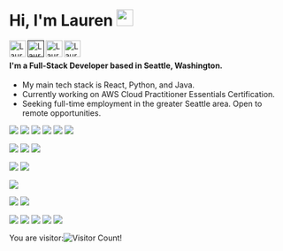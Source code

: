 # Hi, I'm Lauren <img src="https://raw.githubusercontent.com/iampavangandhi/iampavangandhi/master/gifs/Hi.gif" width="30px" />

<a href="https://www.linkedin.com/in/laurenemick/">
  <img src="https://www.flaticon.com/svg/static/icons/svg/1051/1051282.svg" align="left" alt="Lauren's Linkedin" width="30px" />
</a>

<a href="">
  <img src="https://www.flaticon.com/svg/static/icons/svg/1011/1011356.svg" align="left" alt="Lauren's Website" width="30px" />
</a>

<a href="https://github.com/laurenemick/">
  <img src="https://www.flaticon.com/svg/static/icons/svg/1051/1051275.svg" align="left" alt="Lauren's Linkedin" width="30px" />
</a>

<a href="https://www.pinterest.com/laurenemick_/_saved/">
  <img src="https://www.flaticon.com/svg/static/icons/svg/1051/1051278.svg" align="left" alt="Lauren's Pinterest" width="30px" />
</a>

<br/>

#### I'm a Full-Stack Developer based in Seattle, Washington. 
- My main tech stack is React, Python, and Java. 
- Currently working on AWS Cloud Practitioner Essentials Certification.
- Seeking full-time employment in the greater Seattle area. Open to remote opportunities.

![](https://img.shields.io/badge/Lib-React-informational?style=plastic&logo=React&logoColor=white&color=violet) ![](https://img.shields.io/badge/Lib-JavaScript-informational?style=plastic&logo=JavaScript&logoColor=white&color=violet) ![](https://img.shields.io/badge/Lib-CSS-informational?style=plastic&logo=CSS&logoColor=white&color=violet) ![](https://img.shields.io/badge/Lib-HTML5-informational?style=plastic&logo=HTML5&logoColor=white&color=violet) ![](https://img.shields.io/badge/Lib-Material%20UI-informational?style=plastic&logo=Material%20UI&logoColor=white&color=violet) ![](https://img.shields.io/badge/Lib-Ant%20Design-informational?style=plastic&logo=Ant%20Design&logoColor=white&color=violet)

![](https://img.shields.io/badge/FW-Redux-informational?style=plastic&logo=Redux&logoColor=white&color=violet) ![](https://img.shields.io/badge/FW-Spring-informational?style=plastic&logo=Spring&logoColor=white&color=violet) ![](https://img.shields.io/badge/FW-LESS-informational?style=plastic&logo=less&logoColor=white&color=violet) 

![](https://img.shields.io/badge/Test-Cypress-informational?style=plastic&logo=Cypress&logoColor=white&color=violet) ![](https://img.shields.io/badge/Test-React%20Testing%20Library-informational?style=plastic&logo=React&logoColor=white&color=violet) 

![](https://img.shields.io/badge/DB-PostgreSQL-informational?style=plastic&logo=PostgreSQL&logoColor=white&color=violet) 

![](https://img.shields.io/badge/Lang-Java-informational?style=plastic&logo=Java&logoColor=white&color=violet) ![](https://img.shields.io/badge/Lang-Python-informational?style=plastic&logo=Python&logoColor=white&color=violet)

![](https://img.shields.io/badge/Editor-IntelliJ%20IDEA-informational?style=plastic&logo=IntelliJ&logoColor=white&color=violet) ![](https://img.shields.io/badge/Editor-VS%20Code-informational?style=plastic&logo=VS%20Code&logoColor=white&color=violet) ![](https://img.shields.io/badge/Tool-Git-informational?style=plastic&logo=Git&logoColor=white&color=violet) ![](https://img.shields.io/badge/Tool-GitHub-informational?style=plastic&logo=GitHub&logoColor=white&color=violet) ![](https://img.shields.io/badge/Tool-Postman-informational?style=plastic&logo=Postman&logoColor=white&color=violet)  

You are visitor:![Visitor Count](https://profile-counter.glitch.me/laurenemick/count.svg)!
